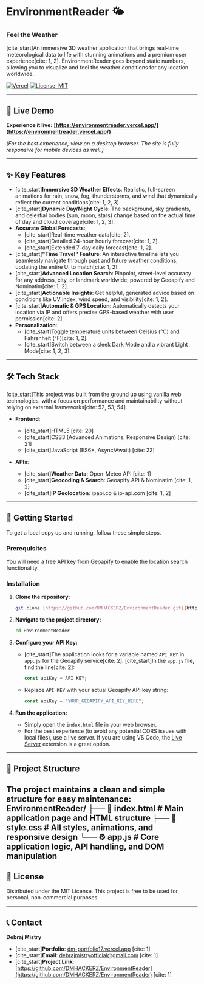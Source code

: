 # EnvironmentReader 🌤️

### Feel the Weather

[cite_start]An immersive 3D weather application that brings real-time meteorological data to life with stunning animations and a premium user experience[cite: 1, 2]. EnvironmentReader goes beyond static numbers, allowing you to visualize and feel the weather conditions for any location worldwide.

[![Vercel](https://therealsujitk-vercel-badge.vercel.app/?app=environment-reader)](https://environmentreader.vercel.app/)
[![License: MIT](https://img.shields.io/badge/License-MIT-yellow.svg)](https://opensource.org/licenses/MIT)

---

## 📍 Live Demo

**Experience it live:** **[https://environmentreader.vercel.app/](https://environmentreader.vercel.app/)**

*(For the best experience, view on a desktop browser. The site is fully responsive for mobile devices as well.)*

---

## ✨ Key Features

* [cite_start]**Immersive 3D Weather Effects**: Realistic, full-screen animations for rain, snow, fog, thunderstorms, and wind that dynamically reflect the current conditions[cite: 1, 2, 3].
* [cite_start]**Dynamic Day/Night Cycle**: The background, sky gradients, and celestial bodies (sun, moon, stars) change based on the actual time of day and cloud coverage[cite: 1, 2, 3].
* **Accurate Global Forecasts**:
    * [cite_start]Real-time weather data[cite: 2].
    * [cite_start]Detailed 24-hour hourly forecast[cite: 1, 2].
    * [cite_start]Extended 7-day daily forecast[cite: 1, 2].
* [cite_start]**"Time Travel" Feature**: An interactive timeline lets you seamlessly navigate through past and future weather conditions, updating the entire UI to match[cite: 1, 2].
* [cite_start]**Advanced Location Search**: Pinpoint, street-level accuracy for any address, city, or landmark worldwide, powered by Geoapify and Nominatim[cite: 1, 2].
* [cite_start]**Actionable Insights**: Get helpful, generated advice based on conditions like UV index, wind speed, and visibility[cite: 1, 2].
* [cite_start]**Automatic & GPS Location**: Automatically detects your location via IP and offers precise GPS-based weather with user permission[cite: 2].
* **Personalization**:
    * [cite_start]Toggle temperature units between Celsius (°C) and Fahrenheit (°F)[cite: 1, 2].
    * [cite_start]Switch between a sleek Dark Mode and a vibrant Light Mode[cite: 1, 2, 3].

---

## 🛠️ Tech Stack

[cite_start]This project was built from the ground up using vanilla web technologies, with a focus on performance and maintainability without relying on external frameworks[cite: 52, 53, 54].

* **Frontend**:
    * [cite_start]HTML5 [cite: 20]
    * [cite_start]CSS3 (Advanced Animations, Responsive Design) [cite: 21]
    * [cite_start]JavaScript (ES6+, Async/Await) [cite: 22]

* **APIs**:
    * [cite_start]**Weather Data**: Open-Meteo API [cite: 1]
    * [cite_start]**Geocoding & Search**: Geoapify API & Nominatim [cite: 1, 2]
    * [cite_start]**IP Geolocation**: ipapi.co & ip-api.com [cite: 1, 2]

---

## 🚀 Getting Started

To get a local copy up and running, follow these simple steps.

### Prerequisites

You will need a free API key from [Geoapify](https://www.geoapify.com/) to enable the location search functionality.

### Installation

1.  **Clone the repository:**
    ```sh
    git clone [https://github.com/DMHACKERZ/EnvironmentReader.git](https://github.com/DMHACKERZ/EnvironmentReader.git)
    ```

2.  **Navigate to the project directory:**
    ```sh
    cd EnvironmentReader
    ```

3.  **Configure your API Key:**
    * [cite_start]The application looks for a variable named `API_KEY` in `app.js` for the Geoapify service[cite: 2]. [cite_start]In the `app.js` file, find the line[cite: 2]:
        ```javascript
        const apiKey = API_KEY; 
        ```
    * Replace `API_KEY` with your actual Geoapify API key string:
        ```javascript
        const apiKey = "YOUR_GEOAPIFY_API_KEY_HERE";
        ```

4.  **Run the application:**
    * Simply open the `index.html` file in your web browser.
    * For the best experience (to avoid any potential CORS issues with local files), use a live server. If you are using VS Code, the [Live Server](https://marketplace.visualstudio.com/items?itemName=ritwickdey.LiveServer) extension is a great option.

---

## 📂 Project Structure

The project maintains a clean and simple structure for easy maintenance:
EnvironmentReader/
├── 📄 index.html      # Main application page and HTML structure
├── 🎨 style.css       # All styles, animations, and responsive design
└── ⚙️ app.js          # Core application logic, API handling, and DOM manipulation
---

## 📜 License

Distributed under the MIT License. This project is free to be used for personal, non-commercial purposes.

---

## 📞 Contact

**Debraj Mistry**

* [cite_start]**Portfolio**: [dm-portfolio17.vercel.app](https://dm-portfolio17.vercel.app) [cite: 1]
* [cite_start]**Email**: [debrajmistryofficial@gmail.com](mailto:debrajmistryofficial@gmail.com) [cite: 1]
* [cite_start]**Project Link**: [https://github.com/DMHACKERZ/EnvironmentReader](https://github.com/DMHACKERZ/EnvironmentReader) [cite: 1]
